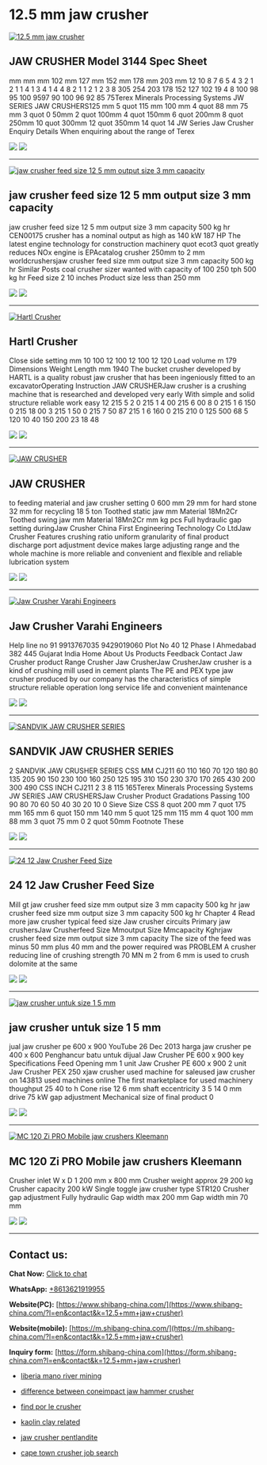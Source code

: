 # 12.5 mm jaw crusher

<a href="https://swt.shibang-china.com/?l=en&img&k=12.5+mm+jaw+crusher" target="_blank">![12.5 mm jaw crusher](http://static.shibang-china.com/all-800x300/808.jpg)</a>

## JAW CRUSHER Model 3144 Spec Sheet
mm mm mm 102 mm 127 mm 152 mm 178 mm 203 mm 12 10 8 7 6 5 4 3 2 1 2 1 1 4 1 3 4 1 4 4 8 2 1 1 2 1 2 3 8 305 254 203 178 152 127 102 19 4 8 100 98 95 100 9597 90 100 96 92 85 75Terex Minerals Processing Systems JW SERIES JAW CRUSHERS125 mm 5 quot 115 mm 100 mm 4 quot 88 mm 75 mm 3 quot 0 50mm 2 quot 100mm 4 quot 150mm 6 quot 200mm 8 quot 250mm 10 quot 300mm 12 quot 350mm 14 quot 14 JW Series Jaw Crusher Enquiry Details When enquiring about the range of Terex


<a href="https://whatsapp.shibangsoft.com/WhatsApp.php" target="_blank" title="WhatsApp">![](http://static.shibang-china.com/icon/whatsapp.png)</a> <a href="https://swt.shibang-china.com/?l=en&icon&k=12.5+mm+jaw+crusher" target="_blank">![](http://static.shibang-china.com/icon/chat-en.png)</a>

---

<a href="https://swt.shibang-china.com/?l=en&img&k=12.5+mm+jaw+crusher" target="_blank">![jaw crusher feed size 12 5 mm output size 3 mm capacity](http://static.shibang-china.com/all-800x300/1391.jpg)</a>

## jaw crusher feed size 12 5 mm output size 3 mm capacity
jaw crusher feed size 12 5 mm output size 3 mm capacity 500 kg hr CEN00175 crusher has a nominal output as high as 140 kW 187 HP The latest engine technology for construction machinery quot ecot3 quot greatly reduces NOx engine is EPAcatalog crusher 250mm to 2 mm worldcrushersjaw crusher feed size mm output size 3 mm capacity 500 kg hr Similar Posts coal crusher sizer wanted with capacity of 100 250 tph 500 kg hr Feed size 2 10 inches Product size less than 250 mm


<a href="https://whatsapp.shibangsoft.com/WhatsApp.php" target="_blank" title="WhatsApp">![](http://static.shibang-china.com/icon/whatsapp.png)</a> <a href="https://swt.shibang-china.com/?l=en&icon&k=12.5+mm+jaw+crusher" target="_blank">![](http://static.shibang-china.com/icon/chat-en.png)</a>

---

<a href="https://swt.shibang-china.com/?l=en&img&k=12.5+mm+jaw+crusher" target="_blank">![Hartl Crusher](http://static.shibang-china.com/all-800x300/569.jpg)</a>

## Hartl Crusher
Close side setting mm 10 100 12 100 12 100 12 120 Load volume m 179 Dimensions Weight Length mm 1940 The bucket crusher developed by HARTL is a quality robust jaw crusher that has been ingeniously fitted to an excavatorOperating Instruction JAW CRUSHERJaw crusher is a crushing machine that is researched and developed very early With simple and solid structure reliable work easy 12 215 5 2 0 215 1 4 00 215 6 00 8 0 215 1 6 150 0 215 18 00 3 215 1 50 0 215 7 50 87 215 1 6 160 0 215 210 0 125 500 68 5 120 10 40 150 200 23 18 48


<a href="https://whatsapp.shibangsoft.com/WhatsApp.php" target="_blank" title="WhatsApp">![](http://static.shibang-china.com/icon/whatsapp.png)</a> <a href="https://swt.shibang-china.com/?l=en&icon&k=12.5+mm+jaw+crusher" target="_blank">![](http://static.shibang-china.com/icon/chat-en.png)</a>

---

<a href="https://swt.shibang-china.com/?l=en&img&k=12.5+mm+jaw+crusher" target="_blank">![JAW CRUSHER](http://static.shibang-china.com/all-800x300/114.jpg)</a>

## JAW CRUSHER
to feeding material and jaw crusher setting 0 600 mm 29 mm for hard stone 32 mm for recycling 18 5 ton Toothed static jaw mm Material 18Mn2Cr Toothed swing jaw mm Material 18Mn2Cr mm kg pcs Full hydraulic gap setting duringJaw Crusher China First Engineering Technology Co LtdJaw Crusher Features crushing ratio uniform granularity of final product discharge port adjustment device makes large adjusting range and the whole machine is more reliable and convenient and flexible and reliable lubrication system


<a href="https://whatsapp.shibangsoft.com/WhatsApp.php" target="_blank" title="WhatsApp">![](http://static.shibang-china.com/icon/whatsapp.png)</a> <a href="https://swt.shibang-china.com/?l=en&icon&k=12.5+mm+jaw+crusher" target="_blank">![](http://static.shibang-china.com/icon/chat-en.png)</a>

---

<a href="https://swt.shibang-china.com/?l=en&img&k=12.5+mm+jaw+crusher" target="_blank">![Jaw Crusher Varahi Engineers](http://static.shibang-china.com/all-800x300/409.jpg)</a>

## Jaw Crusher Varahi Engineers
Help line no 91 9913767035 9429019060 Plot No 40 12 Phase I Ahmedabad 382 445 Gujarat India Home About Us Products Feedback Contact Jaw Crusher product Range Crusher Jaw CrusherJaw CrusherJaw crusher is a kind of crushing mill used in cement plants The PE and PEX type jaw crusher produced by our company has the characteristics of simple structure reliable operation long service life and convenient maintenance


<a href="https://whatsapp.shibangsoft.com/WhatsApp.php" target="_blank" title="WhatsApp">![](http://static.shibang-china.com/icon/whatsapp.png)</a> <a href="https://swt.shibang-china.com/?l=en&icon&k=12.5+mm+jaw+crusher" target="_blank">![](http://static.shibang-china.com/icon/chat-en.png)</a>

---

<a href="https://swt.shibang-china.com/?l=en&img&k=12.5+mm+jaw+crusher" target="_blank">![SANDVIK JAW CRUSHER SERIES](http://static.shibang-china.com/all-800x300/1485.jpg)</a>

## SANDVIK JAW CRUSHER SERIES
2 SANDVIK JAW CRUSHER SERIES CSS MM CJ211 60 110 160 70 120 180 80 135 205 90 150 230 100 160 250 125 195 310 150 230 370 170 265 430 200 300 490 CSS INCH CJ211 2 3 8 115 165Terex Minerals Processing Systems JW SERIES JAW CRUSHERSJaw Crusher Product Gradations Passing 100 90 80 70 60 50 40 30 20 10 0 Sieve Size CSS 8 quot 200 mm 7 quot 175 mm 165 mm 6 quot 150 mm 140 mm 5 quot 125 mm 115 mm 4 quot 100 mm 88 mm 3 quot 75 mm 0 2 quot 50mm Footnote These


<a href="https://whatsapp.shibangsoft.com/WhatsApp.php" target="_blank" title="WhatsApp">![](http://static.shibang-china.com/icon/whatsapp.png)</a> <a href="https://swt.shibang-china.com/?l=en&icon&k=12.5+mm+jaw+crusher" target="_blank">![](http://static.shibang-china.com/icon/chat-en.png)</a>

---

<a href="https://swt.shibang-china.com/?l=en&img&k=12.5+mm+jaw+crusher" target="_blank">![24 12 Jaw Crusher Feed Size](http://static.shibang-china.com/all-800x300/428.jpg)</a>

## 24 12 Jaw Crusher Feed Size
Mill gt jaw crusher feed size mm output size 3 mm capacity 500 kg hr jaw crusher feed size mm output size 3 mm capacity 500 kg hr Chapter 4 Read more jaw crusher typical feed size Jaw crusher circuits Primary jaw crushersJaw Crusherfeed Size Mmoutput Size Mmcapacity Kghrjaw crusher feed size mm output size 3 mm capacity The size of the feed was minus 50 mm plus 40 mm and the power required was PROBLEM A crusher reducing line of crushing strength 70 MN m 2 from 6 mm is used to crush dolomite at the same


<a href="https://whatsapp.shibangsoft.com/WhatsApp.php" target="_blank" title="WhatsApp">![](http://static.shibang-china.com/icon/whatsapp.png)</a> <a href="https://swt.shibang-china.com/?l=en&icon&k=12.5+mm+jaw+crusher" target="_blank">![](http://static.shibang-china.com/icon/chat-en.png)</a>

---

<a href="https://swt.shibang-china.com/?l=en&img&k=12.5+mm+jaw+crusher" target="_blank">![jaw crusher untuk size 1 5 mm](http://static.shibang-china.com/all-800x300/1022.jpg)</a>

## jaw crusher untuk size 1 5 mm
jual jaw crusher pe 600 x 900 YouTube 26 Dec 2013 harga jaw crusher pe 400 x 600 Penghancur batu untuk dijual Jaw Crusher PE 600 x 900 key Specifications Feed Opening mm 1 unit Jaw Crusher PE 600 x 900 2 unit Jaw Crusher PEX 250 xjaw crusher used machine for saleused jaw crusher on 143813 used machines online The first marketplace for used machinery thoughput 25 40 to h Cone rise 12 6 mm shaft eccentricity 3 5 14 0 mm drive 75 kW gap adjustment Mechanical size of final product 0


<a href="https://whatsapp.shibangsoft.com/WhatsApp.php" target="_blank" title="WhatsApp">![](http://static.shibang-china.com/icon/whatsapp.png)</a> <a href="https://swt.shibang-china.com/?l=en&icon&k=12.5+mm+jaw+crusher" target="_blank">![](http://static.shibang-china.com/icon/chat-en.png)</a>

---

<a href="https://swt.shibang-china.com/?l=en&img&k=12.5+mm+jaw+crusher" target="_blank">![MC 120 Zi PRO Mobile jaw crushers Kleemann](http://static.shibang-china.com/all-800x300/69.jpg)</a>

## MC 120 Zi PRO Mobile jaw crushers Kleemann
Crusher inlet W x D 1 200 mm x 800 mm Crusher weight approx 29 200 kg Crusher capacity 200 kW Single toggle jaw crusher type STR120 Crusher gap adjustment Fully hydraulic Gap width max 200 mm Gap width min 70 mm

<a href="https://whatsapp.shibangsoft.com/WhatsApp.php" target="_blank" title="WhatsApp">![](http://static.shibang-china.com/icon/whatsapp.png)</a> <a href="https://swt.shibang-china.com/?l=en&icon&k=12.5+mm+jaw+crusher" target="_blank">![](http://static.shibang-china.com/icon/chat-en.png)</a>

---
## Contact us:

**Chat Now:** [Click to chat](https://swt.shibang-china.com?l=en&contact&k=12.5+mm+jaw+crusher)

**WhatsApp:**  [+8613621919955](https://whatsapp.shibangsoft.com/WhatsApp.php)

**Website(PC):** [https://www.shibang-china.com/](https://www.shibang-china.com/?l=en&contact&k=12.5+mm+jaw+crusher)

**Website(mobile):** [https://m.shibang-china.com/](https://m.shibang-china.com/?l=en&contact&k=12.5+mm+jaw+crusher)

**Inquiry form:** [https://form.shibang-china.com](https://form.shibang-china.com?l=en&contact&k=12.5+mm+jaw+crusher)

* [liberia mano river mining](../163/liberia%20mano%20river%20mining.md)

* [difference between coneimpact jaw hammer crusher](../168/difference%20between%20coneimpact%20jaw%20hammer%20crusher.md)

* [find por le crusher](../166/find%20por%20le%20crusher.md)

* [kaolin clay related](../162/kaolin%20clay%20related.md)

* [jaw crusher pentlandite](../170/jaw%20crusher%20pentlandite.md)

* [cape town crusher job search](../166/cape%20town%20crusher%20job%20search.md)